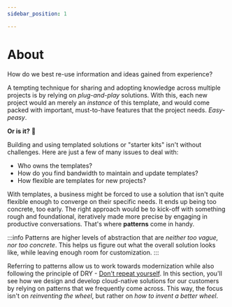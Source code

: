 ```yaml
---
sidebar_position: 1

---
```


# About

How do we best re-use information and ideas gained from experience?

A tempting technique for sharing and adopting knowledge across multiple projects is by relying on *plug-and-play* solutions. With this, each new project would an merely an *instance* of this template, and would come packed with important, must-to-have features that the project needs. *Easy-peasy*.

**Or is it?** 🤔

Building and using templated solutions or "starter kits" isn't without challenges. Here are just a few of many issues to deal with:

- Who owns the templates?
- How do you find bandwidth to maintain and update templates?
- How flexible are templates for new projects?

With templates, a business might be forced to use a solution that isn't quite flexible enough to converge on their specific needs. It ends up being too concrete, too early. The right approach would be to kick-off with something rough and foundational, iteratively made more precise by engaging in productive conversations. That's where **patterns** come in handy.

:::info
Patterns are higher levels of abstraction that are *neither too vague, nor too concrete*. This helps us figure out what the overall solution looks like, while leaving enough room for customization.
:::

Referring to patterns allow us to work towards modernization while also following the principle of DRY - [Don't repeat yourself](https://en.wikipedia.org/wiki/Don%27t_repeat_yourself). In this section, you'll see how we design and develop cloud-native solutions for our customers by relying on patterns that we frequently come across. This way, the focus isn't on *reinventing the wheel*, but rather on *how to invent a better wheel*.